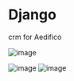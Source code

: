 # Django
crm for Aedifico

![image](https://user-images.githubusercontent.com/64847830/155716626-50816922-d8c3-4e20-b118-3b688fc417c6.png)

![image](https://user-images.githubusercontent.com/64847830/155716190-a6be6633-1ff5-4093-a1e8-0b4bc6dfe28f.png)
![image](https://user-images.githubusercontent.com/64847830/155716413-61180171-4791-4bdc-bee6-2beb613b71c5.png)
